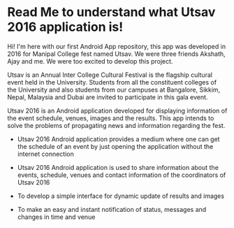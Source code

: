 # Read Me to understand what Utsav 2016 application is!


Hi! I'm here with our first Android App repository, this app was developed in 2016 for Manipal College fest named Utsav.
We were three friends Akshath, Ajay and me. We were too excited to develop this project.


Utsav is an Annual Inter College Cultural Festival is the flagship cultural event held in the University. Students from all the constituent colleges of the University and also students from our campuses at Bangalore, Sikkim, Nepal, Malaysia and Dubai are invited to participate in this gala event. 


Utsav 2016 is an Android application developed for displaying information of the event schedule, venues, images and the results. This app intends to solve the problems of propagating news and information regarding the fest.


- Utsav 2016 Android application provides a medium where one can get the schedule of an event by just opening the application without the internet connection

-  Utsav 2016 Android application is used to share information about the events, schedule, venues and contact information of the coordinators of Utsav 2016

- To develop a simple interface for dynamic update of results and images

- To make an easy and instant notification of status, messages and changes in time and venue
